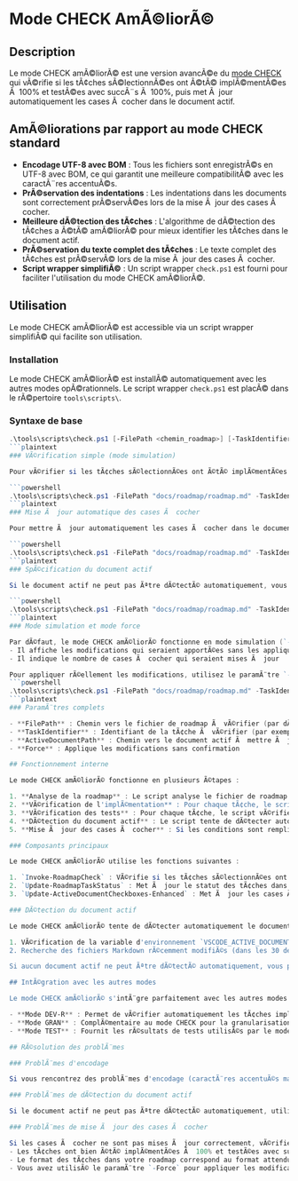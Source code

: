 # Mode CHECK AmÃ©liorÃ©

## Description

Le mode CHECK amÃ©liorÃ© est une version avancÃ©e du [mode CHECK](mode_check.md) qui vÃ©rifie si les tÃ¢ches sÃ©lectionnÃ©es ont Ã©tÃ© implÃ©mentÃ©es Ã  100% et testÃ©es avec succÃ¨s Ã  100%, puis met Ã  jour automatiquement les cases Ã  cocher dans le document actif.

## AmÃ©liorations par rapport au mode CHECK standard

- **Encodage UTF-8 avec BOM** : Tous les fichiers sont enregistrÃ©s en UTF-8 avec BOM, ce qui garantit une meilleure compatibilitÃ© avec les caractÃ¨res accentuÃ©s.
- **PrÃ©servation des indentations** : Les indentations dans les documents sont correctement prÃ©servÃ©es lors de la mise Ã  jour des cases Ã  cocher.
- **Meilleure dÃ©tection des tÃ¢ches** : L'algorithme de dÃ©tection des tÃ¢ches a Ã©tÃ© amÃ©liorÃ© pour mieux identifier les tÃ¢ches dans le document actif.
- **PrÃ©servation du texte complet des tÃ¢ches** : Le texte complet des tÃ¢ches est prÃ©servÃ© lors de la mise Ã  jour des cases Ã  cocher.
- **Script wrapper simplifiÃ©** : Un script wrapper `check.ps1` est fourni pour faciliter l'utilisation du mode CHECK amÃ©liorÃ©.

## Utilisation

Le mode CHECK amÃ©liorÃ© est accessible via un script wrapper simplifiÃ© qui facilite son utilisation.

### Installation

Le mode CHECK amÃ©liorÃ© est installÃ© automatiquement avec les autres modes opÃ©rationnels. Le script wrapper `check.ps1` est placÃ© dans le rÃ©pertoire `tools\scripts\`.

### Syntaxe de base

```powershell
.\tools\scripts\check.ps1 [-FilePath <chemin_roadmap>] [-TaskIdentifier <id_tÃ¢che>] [-ActiveDocumentPath <chemin_document>] [-Force]
```plaintext
### VÃ©rification simple (mode simulation)

Pour vÃ©rifier si les tÃ¢ches sÃ©lectionnÃ©es ont Ã©tÃ© implÃ©mentÃ©es Ã  100% et testÃ©es avec succÃ¨s Ã  100% sans appliquer les modifications :

```powershell
.\tools\scripts\check.ps1 -FilePath "docs/roadmap/roadmap.md" -TaskIdentifier "1.2.3"
```plaintext
### Mise Ã  jour automatique des cases Ã  cocher

Pour mettre Ã  jour automatiquement les cases Ã  cocher dans le document actif :

```powershell
.\tools\scripts\check.ps1 -FilePath "docs/roadmap/roadmap.md" -TaskIdentifier "1.2.3" -Force
```plaintext
### SpÃ©cification du document actif

Si le document actif ne peut pas Ãªtre dÃ©tectÃ© automatiquement, vous pouvez le spÃ©cifier manuellement :

```powershell
.\tools\scripts\check.ps1 -FilePath "docs/roadmap/roadmap.md" -TaskIdentifier "1.2.3" -ActiveDocumentPath "docs/roadmap/roadmap.md" -Force
```plaintext
### Mode simulation et mode force

Par dÃ©faut, le mode CHECK amÃ©liorÃ© fonctionne en mode simulation (`-Force` non spÃ©cifiÃ©) :
- Il affiche les modifications qui seraient apportÃ©es sans les appliquer
- Il indique le nombre de cases Ã  cocher qui seraient mises Ã  jour

Pour appliquer rÃ©ellement les modifications, utilisez le paramÃ¨tre `-Force` :
```powershell
.\tools\scripts\check.ps1 -FilePath "docs/roadmap/roadmap.md" -TaskIdentifier "1.2.3" -Force
```plaintext
### ParamÃ¨tres complets

- **FilePath** : Chemin vers le fichier de roadmap Ã  vÃ©rifier (par dÃ©faut : "docs/plans/plan-modes-stepup.md")
- **TaskIdentifier** : Identifiant de la tÃ¢che Ã  vÃ©rifier (par exemple, "1.2.3")
- **ActiveDocumentPath** : Chemin vers le document actif Ã  mettre Ã  jour
- **Force** : Applique les modifications sans confirmation

## Fonctionnement interne

Le mode CHECK amÃ©liorÃ© fonctionne en plusieurs Ã©tapes :

1. **Analyse de la roadmap** : Le script analyse le fichier de roadmap pour identifier les tÃ¢ches et leur structure.
2. **VÃ©rification de l'implÃ©mentation** : Pour chaque tÃ¢che, le script vÃ©rifie si l'implÃ©mentation est complÃ¨te (100%).
3. **VÃ©rification des tests** : Pour chaque tÃ¢che, le script vÃ©rifie si les tests sont complets et rÃ©ussis (100%).
4. **DÃ©tection du document actif** : Le script tente de dÃ©tecter automatiquement le document actif.
5. **Mise Ã  jour des cases Ã  cocher** : Si les conditions sont remplies, le script met Ã  jour les cases Ã  cocher dans le document actif.

### Composants principaux

Le mode CHECK amÃ©liorÃ© utilise les fonctions suivantes :

1. `Invoke-RoadmapCheck` : VÃ©rifie si les tÃ¢ches sÃ©lectionnÃ©es ont Ã©tÃ© implÃ©mentÃ©es Ã  100% et testÃ©es avec succÃ¨s Ã  100%.
2. `Update-RoadmapTaskStatus` : Met Ã  jour le statut des tÃ¢ches dans la roadmap.
3. `Update-ActiveDocumentCheckboxes-Enhanced` : Met Ã  jour les cases Ã  cocher dans le document actif avec support UTF-8 avec BOM.

### DÃ©tection du document actif

Le mode CHECK amÃ©liorÃ© tente de dÃ©tecter automatiquement le document actif en utilisant les mÃ©thodes suivantes :

1. VÃ©rification de la variable d'environnement `VSCODE_ACTIVE_DOCUMENT`.
2. Recherche des fichiers Markdown rÃ©cemment modifiÃ©s (dans les 30 derniÃ¨res minutes).

Si aucun document actif ne peut Ãªtre dÃ©tectÃ© automatiquement, vous pouvez le spÃ©cifier manuellement avec le paramÃ¨tre `-ActiveDocumentPath`.

## IntÃ©gration avec les autres modes

Le mode CHECK amÃ©liorÃ© s'intÃ¨gre parfaitement avec les autres modes opÃ©rationnels :

- **Mode DEV-R** : Permet de vÃ©rifier automatiquement les tÃ¢ches implÃ©mentÃ©es pendant le dÃ©veloppement.
- **Mode GRAN** : ComplÃ©mentaire au mode CHECK pour la granularisation des tÃ¢ches.
- **Mode TEST** : Fournit les rÃ©sultats de tests utilisÃ©s par le mode CHECK.

## RÃ©solution des problÃ¨mes

### ProblÃ¨mes d'encodage

Si vous rencontrez des problÃ¨mes d'encodage (caractÃ¨res accentuÃ©s mal affichÃ©s), assurez-vous que tous les fichiers sont enregistrÃ©s en UTF-8 avec BOM. Le mode CHECK amÃ©liorÃ© tente de corriger automatiquement l'encodage, mais certains cas particuliers peuvent nÃ©cessiter une intervention manuelle.

### ProblÃ¨mes de dÃ©tection du document actif

Si le document actif ne peut pas Ãªtre dÃ©tectÃ© automatiquement, utilisez le paramÃ¨tre `-ActiveDocumentPath` pour le spÃ©cifier manuellement. Cela peut se produire si vous n'utilisez pas VS Code ou si le document n'a pas Ã©tÃ© modifiÃ© rÃ©cemment.

### ProblÃ¨mes de mise Ã  jour des cases Ã  cocher

Si les cases Ã  cocher ne sont pas mises Ã  jour correctement, vÃ©rifiez les points suivants :
- Les tÃ¢ches ont bien Ã©tÃ© implÃ©mentÃ©es Ã  100% et testÃ©es avec succÃ¨s Ã  100%
- Le format des tÃ¢ches dans votre roadmap correspond au format attendu
- Vous avez utilisÃ© le paramÃ¨tre `-Force` pour appliquer les modifications
